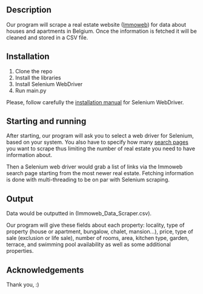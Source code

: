 
## Description
Our program will scrape a real estate website ([Immoweb](https://www.immoweb.be/en)) for data about houses and apartments in Belgium.
Once the information is fetched it will be cleaned and stored in a CSV file.

## Installation
1. Clone the repo
2. Install the libraries
3. Install Selenium WebDriver 
4. Run main.py

Please, follow carefully the [installation manual](https://www.selenium.dev/documentation/en/webdriver/driver_requirements/) for Selenium WebDriver.

## Starting and running
After starting, our program will ask you to select a web driver for Selenium, based on your system. 
You also have to specify how many [search pages](https://www.immoweb.be/en/search/house/for-sale) you want to scrape thus limiting the number of real estate you need to have information about.

Then a Selenium web driver would grab a list of links via the Immoweb search page starting from the most newer real estate.
Fetching information is done with multi-threading to be on par with Selenium scraping. 

## Output
Data would be outputted in (Immoweb_Data_Scraper.csv).

Our program will give these fields about each property: locality, type of property (house or apartment, bungalow, chalet, mansion...), price, type of sale (exclusion or life sale), number of rooms, area, kitchen type, garden, terrace, and swimming pool availability as well as some additional properties.

## Acknowledgements
Thank you,  :)

